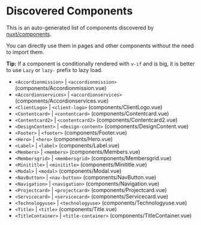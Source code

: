 # Discovered Components

This is an auto-generated list of components discovered by [nuxt/components](https://github.com/nuxt/components).

You can directly use them in pages and other components without the need to import them.

**Tip:** If a component is conditionally rendered with `v-if` and is big, it is better to use `Lazy` or `lazy-` prefix to lazy load.

- `<Accordionmission>` | `<accordionmission>` (components/Accordionmission.vue)
- `<Accordionservices>` | `<accordionservices>` (components/Accordionservices.vue)
- `<ClientLogo>` | `<client-logo>` (components/ClientLogo.vue)
- `<Contentcard>` | `<contentcard>` (components/Contentcard.vue)
- `<Contentcard2>` | `<contentcard2>` (components/Contentcard2.vue)
- `<DesignContent>` | `<design-content>` (components/DesignContent.vue)
- `<Footer>` | `<footer>` (components/Footer.vue)
- `<Hero>` | `<hero>` (components/Hero.vue)
- `<Label>` | `<label>` (components/Label.vue)
- `<Members>` | `<members>` (components/Members.vue)
- `<Membersgrid>` | `<membersgrid>` (components/Membersgrid.vue)
- `<Minititle>` | `<minititle>` (components/Minititle.vue)
- `<Modal>` | `<modal>` (components/Modal.vue)
- `<NavButton>` | `<nav-button>` (components/NavButton.vue)
- `<Navigation>` | `<navigation>` (components/Navigation.vue)
- `<Projectcard>` | `<projectcard>` (components/Projectcard.vue)
- `<Servicecard>` | `<servicecard>` (components/Servicecard.vue)
- `<Technologyuse>` | `<technologyuse>` (components/Technologyuse.vue)
- `<Title>` | `<title>` (components/Title.vue)
- `<TitleContainer>` | `<title-container>` (components/TitleContainer.vue)
